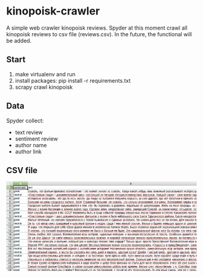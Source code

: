 # kinopoisk-crawler

A simple web crawler kinopoisk reviews. Spyder at this moment crawl all kinopoisk reviews to csv file (reviews.csv). In the future, the functional will be added.

## Start
1. make virtualenv and run
2. install packages: pip install -r requirements.txt
3. scrapy crawl kinopoisk

## Data
Spyder collect:
* text review
* sentiment review
* author name
* author link

## CSV file
![csv file](https://github.com/VladislavShipovskoi/kinopoisk-crawler/blob/master/img/Screenshot%20from%202018-02-15%2010-55-51.png)
